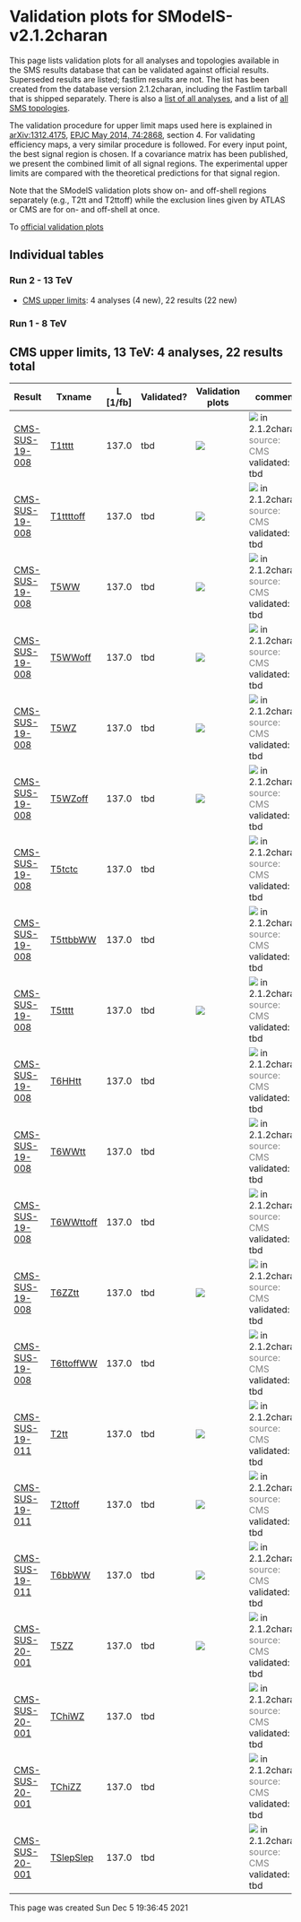 
# Validation plots for SModelS-v2.1.2charan

This page lists validation plots for all analyses and topologies available in
the SMS results database that can be validated against official results.
Superseded results are listed; fastlim results are not. The list has been created from the
database version 2.1.2charan, including the Fastlim tarball that is shipped separately.
There is also a [list of all analyses](ListOfAnalyses212charan), and
a list of [all SMS topologies](SmsDictionary212charan).

The validation procedure for upper limit maps used here is explained in [arXiv:1312.4175](http://arxiv.org/abs/1312.4175),  [EPJC May 2014, 74:2868](http://link.springer.com/article/10.1140/epjc/s10052-014-2868-5), section 4. For validating efficiency maps, a very similar procedure is followed. For every input point, the best signal region is chosen. If a covariance matrix has been published, we present the combined limit of all signal regions. The experimental upper limits are compared with the theoretical predictions for that signal region.

Note that the SModelS validation plots show on- and off-shell regions
separately (e.g., T2tt and T2ttoff) while the exclusion lines given by ATLAS or
CMS are for on- and off-shell at once.


To [official validation plots](Validation212charan)

## Individual tables

### Run 2 - 13 TeV
 * [CMS upper limits](#CMSupperlimits13): 4 analyses (4 new), 22 results (22 new)

### Run 1 - 8 TeV


<a name="CMSupperlimits13"></a>
## CMS upper limits, 13 TeV: 4 analyses, 22 results total

| **Result** | **Txname** | **L [1/fb]** | **Validated?** | **Validation plots** | **comment** |
|------------|------------|--------------|----------------|----------------------|-------------|
| [CMS-SUS-19-008](http://cms-results.web.cern.ch/cms-results/public-results/publications/SUS-19-008/index.html) | [T1tttt](SmsDictionary212charan#T1tttt)| 137.0| tbd |<a href="https://smodels.github.io/validation/212charan/13TeV/CMS/CMS-SUS-19-008/validation/T1tttt_2EqMassAx_EqMassBy.png"><img src="https://smodels.github.io/validation/212charan/13TeV/CMS/CMS-SUS-19-008/validation/T1tttt_2EqMassAx_EqMassBy.png?1479729405" /></a>  | <img src="https://smodels.github.io/pics/new.png" /> in 2.1.2charan! <br><font color='grey'>source: CMS</font><br>validated: tbd<br> |
| [CMS-SUS-19-008](http://cms-results.web.cern.ch/cms-results/public-results/publications/SUS-19-008/index.html) | [T1ttttoff](SmsDictionary212charan#T1ttttoff)| 137.0| tbd |<a href="https://smodels.github.io/validation/212charan/13TeV/CMS/CMS-SUS-19-008/validation/T1ttttoff_2EqMassAx_EqMassBy.png"><img src="https://smodels.github.io/validation/212charan/13TeV/CMS/CMS-SUS-19-008/validation/T1ttttoff_2EqMassAx_EqMassBy.png?1479729405" /></a>  | <img src="https://smodels.github.io/pics/new.png" /> in 2.1.2charan! <br><font color='grey'>source: CMS</font><br>validated: tbd<br> |
| [CMS-SUS-19-008](http://cms-results.web.cern.ch/cms-results/public-results/publications/SUS-19-008/index.html) | [T5WW](SmsDictionary212charan#T5WW)| 137.0| tbd |<a href="https://smodels.github.io/validation/212charan/13TeV/CMS/CMS-SUS-19-008/validation/T5WW_2EqMassAx_EqMassB0.5x+0.5y_EqMassCy.png"><img src="https://smodels.github.io/validation/212charan/13TeV/CMS/CMS-SUS-19-008/validation/T5WW_2EqMassAx_EqMassB0.5x+0.5y_EqMassCy.png?1479729405" /></a>  | <img src="https://smodels.github.io/pics/new.png" /> in 2.1.2charan! <br><font color='grey'>source: CMS</font><br>validated: tbd<br> |
| [CMS-SUS-19-008](http://cms-results.web.cern.ch/cms-results/public-results/publications/SUS-19-008/index.html) | [T5WWoff](SmsDictionary212charan#T5WWoff)| 137.0| tbd |<a href="https://smodels.github.io/validation/212charan/13TeV/CMS/CMS-SUS-19-008/validation/T5WWoff_2EqMassAx_EqMassBy+20.0_EqMassCy.png"><img src="https://smodels.github.io/validation/212charan/13TeV/CMS/CMS-SUS-19-008/validation/T5WWoff_2EqMassAx_EqMassBy+20.0_EqMassCy.png?1479729405" /></a>  | <img src="https://smodels.github.io/pics/new.png" /> in 2.1.2charan! <br><font color='grey'>source: CMS</font><br>validated: tbd<br> |
| [CMS-SUS-19-008](http://cms-results.web.cern.ch/cms-results/public-results/publications/SUS-19-008/index.html) | [T5WZ](SmsDictionary212charan#T5WZ)| 137.0| tbd |<a href="https://smodels.github.io/validation/212charan/13TeV/CMS/CMS-SUS-19-008/validation/T5WZ_2EqMassAx_EqMassB0.5x+0.5y_EqMassCy.png"><img src="https://smodels.github.io/validation/212charan/13TeV/CMS/CMS-SUS-19-008/validation/T5WZ_2EqMassAx_EqMassB0.5x+0.5y_EqMassCy.png?1479729405" /></a>  | <img src="https://smodels.github.io/pics/new.png" /> in 2.1.2charan! <br><font color='grey'>source: CMS</font><br>validated: tbd<br> |
| [CMS-SUS-19-008](http://cms-results.web.cern.ch/cms-results/public-results/publications/SUS-19-008/index.html) | [T5WZoff](SmsDictionary212charan#T5WZoff)| 137.0| tbd |<a href="https://smodels.github.io/validation/212charan/13TeV/CMS/CMS-SUS-19-008/validation/T5WZoff_2EqMassAx_EqMassBy+20.0_EqMassCy.png"><img src="https://smodels.github.io/validation/212charan/13TeV/CMS/CMS-SUS-19-008/validation/T5WZoff_2EqMassAx_EqMassBy+20.0_EqMassCy.png?1479729405" /></a>  | <img src="https://smodels.github.io/pics/new.png" /> in 2.1.2charan! <br><font color='grey'>source: CMS</font><br>validated: tbd<br> |
| [CMS-SUS-19-008](http://cms-results.web.cern.ch/cms-results/public-results/publications/SUS-19-008/index.html) | [T5tctc](SmsDictionary212charan#T5tctc)| 137.0| tbd |  | <img src="https://smodels.github.io/pics/new.png" /> in 2.1.2charan! <br><font color='grey'>source: CMS</font><br>validated: tbd<br> |
| [CMS-SUS-19-008](http://cms-results.web.cern.ch/cms-results/public-results/publications/SUS-19-008/index.html) | [T5ttbbWW](SmsDictionary212charan#T5ttbbWW)| 137.0| tbd |  | <img src="https://smodels.github.io/pics/new.png" /> in 2.1.2charan! <br><font color='grey'>source: CMS</font><br>validated: tbd<br> |
| [CMS-SUS-19-008](http://cms-results.web.cern.ch/cms-results/public-results/publications/SUS-19-008/index.html) | [T5tttt](SmsDictionary212charan#T5tttt)| 137.0| tbd |<a href="https://smodels.github.io/validation/212charan/13TeV/CMS/CMS-SUS-19-008/validation/T5tttt_2EqMassAx_EqMassBy+175.0_EqMassCy.png"><img src="https://smodels.github.io/validation/212charan/13TeV/CMS/CMS-SUS-19-008/validation/T5tttt_2EqMassAx_EqMassBy+175.0_EqMassCy.png?1479729405" /></a>  | <img src="https://smodels.github.io/pics/new.png" /> in 2.1.2charan! <br><font color='grey'>source: CMS</font><br>validated: tbd<br> |
| [CMS-SUS-19-008](http://cms-results.web.cern.ch/cms-results/public-results/publications/SUS-19-008/index.html) | [T6HHtt](SmsDictionary212charan#T6HHtt)| 137.0| tbd |  | <img src="https://smodels.github.io/pics/new.png" /> in 2.1.2charan! <br><font color='grey'>source: CMS</font><br>validated: tbd<br> |
| [CMS-SUS-19-008](http://cms-results.web.cern.ch/cms-results/public-results/publications/SUS-19-008/index.html) | [T6WWtt](SmsDictionary212charan#T6WWtt)| 137.0| tbd |  | <img src="https://smodels.github.io/pics/new.png" /> in 2.1.2charan! <br><font color='grey'>source: CMS</font><br>validated: tbd<br> |
| [CMS-SUS-19-008](http://cms-results.web.cern.ch/cms-results/public-results/publications/SUS-19-008/index.html) | [T6WWttoff](SmsDictionary212charan#T6WWttoff)| 137.0| tbd |  | <img src="https://smodels.github.io/pics/new.png" /> in 2.1.2charan! <br><font color='grey'>source: CMS</font><br>validated: tbd<br> |
| [CMS-SUS-19-008](http://cms-results.web.cern.ch/cms-results/public-results/publications/SUS-19-008/index.html) | [T6ZZtt](SmsDictionary212charan#T6ZZtt)| 137.0| tbd |<a href="https://smodels.github.io/validation/212charan/13TeV/CMS/CMS-SUS-19-008/validation/T6ZZtt_2EqMassAx_EqMassBy_EqMassCy-175.0.png"><img src="https://smodels.github.io/validation/212charan/13TeV/CMS/CMS-SUS-19-008/validation/T6ZZtt_2EqMassAx_EqMassBy_EqMassCy-175.0.png?1479729405" /></a>  | <img src="https://smodels.github.io/pics/new.png" /> in 2.1.2charan! <br><font color='grey'>source: CMS</font><br>validated: tbd<br> |
| [CMS-SUS-19-008](http://cms-results.web.cern.ch/cms-results/public-results/publications/SUS-19-008/index.html) | [T6ttoffWW](SmsDictionary212charan#T6ttoffWW)| 137.0| tbd |  | <img src="https://smodels.github.io/pics/new.png" /> in 2.1.2charan! <br><font color='grey'>source: CMS</font><br>validated: tbd<br> |
| [CMS-SUS-19-011](http://cms-results.web.cern.ch/cms-results/public-results/publications/SUS-19-011/index.html) | [T2tt](SmsDictionary212charan#T2tt)| 137.0| tbd |<a href="https://smodels.github.io/validation/212charan/13TeV/CMS/CMS-SUS-19-011/validation/T2tt_2EqMassAx_EqMassBy.png"><img src="https://smodels.github.io/validation/212charan/13TeV/CMS/CMS-SUS-19-011/validation/T2tt_2EqMassAx_EqMassBy.png?1479729405" /></a>  | <img src="https://smodels.github.io/pics/new.png" /> in 2.1.2charan! <br><font color='grey'>source: CMS</font><br>validated: tbd<br> |
| [CMS-SUS-19-011](http://cms-results.web.cern.ch/cms-results/public-results/publications/SUS-19-011/index.html) | [T2ttoff](SmsDictionary212charan#T2ttoff)| 137.0| tbd |<a href="https://smodels.github.io/validation/212charan/13TeV/CMS/CMS-SUS-19-011/validation/T2ttoff_2EqMassAx_EqMassBy.png"><img src="https://smodels.github.io/validation/212charan/13TeV/CMS/CMS-SUS-19-011/validation/T2ttoff_2EqMassAx_EqMassBy.png?1479729405" /></a>  | <img src="https://smodels.github.io/pics/new.png" /> in 2.1.2charan! <br><font color='grey'>source: CMS</font><br>validated: tbd<br> |
| [CMS-SUS-19-011](http://cms-results.web.cern.ch/cms-results/public-results/publications/SUS-19-011/index.html) | [T6bbWW](SmsDictionary212charan#T6bbWW)| 137.0| tbd |<a href="https://smodels.github.io/validation/212charan/13TeV/CMS/CMS-SUS-19-011/validation/T6bbWW_2EqMassAx_EqMassB0.5x+0.5y_EqMassCy.png"><img src="https://smodels.github.io/validation/212charan/13TeV/CMS/CMS-SUS-19-011/validation/T6bbWW_2EqMassAx_EqMassB0.5x+0.5y_EqMassCy.png?1479729405" /></a>  | <img src="https://smodels.github.io/pics/new.png" /> in 2.1.2charan! <br><font color='grey'>source: CMS</font><br>validated: tbd<br> |
| [CMS-SUS-20-001](http://cms-results.web.cern.ch/cms-results/public-results/publications/SUS-20-001/index.html) | [T5ZZ](SmsDictionary212charan#T5ZZ)| 137.0| tbd |<a href="https://smodels.github.io/validation/212charan/13TeV/CMS/CMS-SUS-20-001/validation/T5ZZ_2EqMassAx_EqMassBy_EqMassC1.0.png"><img src="https://smodels.github.io/validation/212charan/13TeV/CMS/CMS-SUS-20-001/validation/T5ZZ_2EqMassAx_EqMassBy_EqMassC1.0.png?1479729405" /></a>  | <img src="https://smodels.github.io/pics/new.png" /> in 2.1.2charan! <br><font color='grey'>source: CMS</font><br>validated: tbd<br> |
| [CMS-SUS-20-001](http://cms-results.web.cern.ch/cms-results/public-results/publications/SUS-20-001/index.html) | [TChiWZ](SmsDictionary212charan#TChiWZ)| 137.0| tbd |  | <img src="https://smodels.github.io/pics/new.png" /> in 2.1.2charan! <br><font color='grey'>source: CMS</font><br>validated: tbd<br> |
| [CMS-SUS-20-001](http://cms-results.web.cern.ch/cms-results/public-results/publications/SUS-20-001/index.html) | [TChiZZ](SmsDictionary212charan#TChiZZ)| 137.0| tbd |  | <img src="https://smodels.github.io/pics/new.png" /> in 2.1.2charan! <br><font color='grey'>source: CMS</font><br>validated: tbd<br> |
| [CMS-SUS-20-001](http://cms-results.web.cern.ch/cms-results/public-results/publications/SUS-20-001/index.html) | [TSlepSlep](SmsDictionary212charan#TSlepSlep)| 137.0| tbd |  | <img src="https://smodels.github.io/pics/new.png" /> in 2.1.2charan! <br><font color='grey'>source: CMS</font><br>validated: tbd<br> |

This page was created Sun Dec  5 19:36:45 2021
